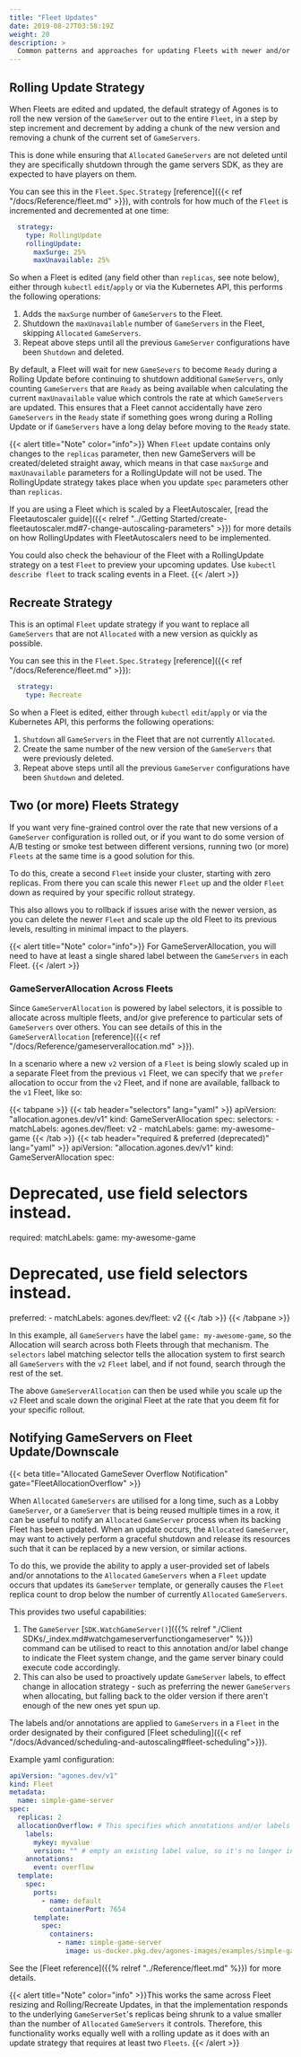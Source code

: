 ```yaml
---
title: "Fleet Updates"
date: 2019-08-27T03:58:19Z
weight: 20
description: >
  Common patterns and approaches for updating Fleets with newer and/or different versions of your `GameServer` configuration.
---
```


## Rolling Update Strategy

When Fleets are edited and updated, the default strategy of Agones is to roll the new version of the `GameServer`
out to the entire `Fleet`, in a step by step increment and decrement by adding a chunk of the new version and removing
a chunk of the current set of `GameServers`.

This is done while ensuring that `Allocated` `GameServers` are not deleted
until they are specifically shutdown through the game servers SDK, as they are expected to have players on them.

You can see this in the `Fleet.Spec.Strategy` [reference]({{< ref "/docs/Reference/fleet.md" >}}), with controls for how
much of the `Fleet` is  incremented and decremented at one time:

```yaml
  strategy:
    type: RollingUpdate
    rollingUpdate:
      maxSurge: 25%
      maxUnavailable: 25%
```

So when a Fleet is edited (any field other than `replicas`, see note below), either through `kubectl` `edit`/`apply` or via the Kubernetes API, this performs the following operations:

1. Adds the `maxSurge` number of `GameServers` to the Fleet.
1. Shutdown the `maxUnavailable` number of `GameServers` in the Fleet, skipping `Allocated` `GameServers`.
1. Repeat above steps until all the previous `GameServer` configurations have been `Shutdown` and deleted.

By default, a Fleet will wait for new `GameSevers` to become `Ready` during a Rolling Update before continuing to shutdown additional `GameServers`, only counting `GameServers` that are `Ready` as being available when calculating the current `maxUnavailable` value which controls the rate at which `GameServers` are updated.
This ensures that a Fleet cannot accidentally have zero `GameServers` in the `Ready` state if something goes wrong during a Rolling Update or if `GameServers` have a long delay before moving to the `Ready` state.

{{< alert title="Note" color="info">}}
When `Fleet` update contains only changes to the `replicas` parameter, then new GameServers will be created/deleted straight away,
which means in that case `maxSurge` and `maxUnavailable` parameters for a RollingUpdate will not be used.
The RollingUpdate strategy takes place when you update `spec` parameters other than `replicas`.

If you are using a Fleet which is scaled by a FleetAutoscaler, [read the Fleetautoscaler guide]({{< relref "../Getting Started/create-fleetautoscaler.md#7-change-autoscaling-parameters" >}}) for more details on how RollingUpdates with FleetAutoscalers need to be implemented.

You could also check the behaviour of the Fleet with a RollingUpdate strategy on a test `Fleet` to preview your upcoming updates.
Use `kubectl describe fleet` to track scaling events in a Fleet.
{{< /alert >}}

## Recreate Strategy

This is an optimal `Fleet` update strategy if you want to replace all `GameServers` that are not `Allocated`
with a new version as quickly as possible.

You can see this in the `Fleet.Spec.Strategy` [reference]({{< ref "/docs/Reference/fleet.md" >}}):

```yaml
  strategy:
    type: Recreate
```

So when a Fleet is edited, either through `kubectl` `edit`/`apply` or via the Kubernetes API, this performs the following operations:

1. `Shutdown` all `GameServers` in the Fleet that are not currently `Allocated`.
1. Create the same number of the new version of the `GameServers` that were previously deleted.
1. Repeat above steps until all the previous `GameServer` configurations have been `Shutdown` and deleted.

## Two (or more) Fleets Strategy

If you want very fine-grained control over the rate that new versions of a `GameServer` configuration is rolled out, or
if you want to do some version of A/B testing or smoke test between different versions, running two (or more) `Fleets` at the same time is a
good solution for this.

To do this, create a second `Fleet` inside your cluster, starting with zero replicas. From there you can scale this newer `Fleet`
up and the older `Fleet` down as required by your specific rollout strategy.

This also allows you to rollback if issues arise with the newer version, as you can delete the newer `Fleet`
and scale up the old Fleet to its previous levels, resulting in minimal impact to the players.

{{< alert title="Note" color="info">}}
For GameServerAllocation, you will need to have at least a single shared label between the `GameServers` in each
Fleet.
{{< /alert >}}

### GameServerAllocation Across Fleets

Since `GameServerAllocation` is powered by label selectors, it is possible to allocate across multiple fleets, and/or
give preference to particular sets of `GameServers` over others. You can see details of this in
the `GameServerAllocation` [reference]({{< ref "/docs/Reference/gameserverallocation.md" >}}).

In a scenario where a new `v2` version of a `Fleet` is being slowly scaled up in a separate Fleet from the previous `v1`
Fleet, we can specify that we `prefer` allocation to occur from the `v2` Fleet, and if none are available, fallback to
the `v1` Fleet, like so:


{{< tabpane >}}
  {{< tab header="selectors" lang="yaml" >}}
apiVersion: "allocation.agones.dev/v1"
kind: GameServerAllocation
spec:
  selectors:
    - matchLabels:
        agones.dev/fleet: v2
    - matchLabels:
        game: my-awesome-game
  {{< /tab >}}
  {{< tab header="required & preferred (deprecated)" lang="yaml" >}}
apiVersion: "allocation.agones.dev/v1"
kind: GameServerAllocation
spec:
  # Deprecated, use field selectors instead.
  required:
    matchLabels:
      game: my-awesome-game
  # Deprecated, use field selectors instead.
  preferred:
    - matchLabels:
        agones.dev/fleet: v2
  {{< /tab >}}
{{< /tabpane >}}

In this example, all `GameServers` have the label `game: my-awesome-game`, so the Allocation will search across both
Fleets through that mechanism. The `selectors` label matching selector tells the allocation system to first search
all `GameServers` with the `v2` `Fleet` label, and if not found, search through the rest of the set.

The above `GameServerAllocation` can then be used while you scale up the `v2` Fleet and scale down the original Fleet at
the rate that you deem fit for your specific rollout.

## Notifying GameServers on Fleet Update/Downscale


{{< beta title="Allocated GameSever Overflow Notification" gate="FleetAllocationOverflow" >}}

When `Allocated` `GameServers` are utilised for a long time, such as a Lobby `GameServer`,
or a `GameServer` that is being reused multiple times in a row, it can be useful
to notify an `Allocated` `GameServer` process when its backing Fleet has been updated.
When an update occurs, the `Allocated` `GameServer`, may want to actively perform a graceful shutdown and release its
resources such that it can be replaced by a new version, or similar actions.

To do this, we provide the ability to apply a user-provided set of labels and/or annotations to the `Allocated`
`GameServers` when a `Fleet` update occurs that updates its `GameServer` template, or generally
causes the `Fleet` replica count to drop below the number of currently `Allocated` `GameServers`.

This provides two useful capabilities:

1. The `GameServer` [`SDK.WatchGameServer()`]({{% relref "./Client SDKs/_index.md#watchgameserverfunctiongameserver" %}})
   command can be utilised to react to this annotation and/or label change to
   indicate the Fleet system change, and the game server binary could execute code accordingly.
2. This can also be used to proactively update `GameServer` labels, to effect change in allocation strategy - such as
   preferring the newer `GameServers` when allocating, but falling back to the older version if there aren't enough
   of the new ones yet spun up.

The labels and/or annotations are applied to `GameServers` in a `Fleet` in the order designated by their configured [Fleet scheduling]({{< ref "/docs/Advanced/scheduling-and-autoscaling#fleet-scheduling">}}).

Example yaml configuration:

```yaml
apiVersion: "agones.dev/v1"
kind: Fleet
metadata:
  name: simple-game-server
spec:
  replicas: 2
  allocationOverflow: # This specifies which annotations and/or labels are applied
    labels:
      mykey: myvalue
      version: "" # empty an existing label value, so it's no longer in the allocation selection
    annotations:
      event: overflow
  template:
    spec:
      ports:
        - name: default
          containerPort: 7654
      template:
        spec:
          containers:
            - name: simple-game-server
              image: us-docker.pkg.dev/agones-images/examples/simple-game-server:0.26
```

See the [Fleet reference]({{% relref "../Reference/fleet.md" %}}) for more details.


<!-- This is the only way I could get the alert to work in a feature code -->
{{< alert title="Note" color="info" >}}This works the same across Fleet resizing and Rolling/Recreate Updates, in that the implementation responds to the
underlying `GameServerSet`'s replicas being shrunk to a value smaller than the number of `Allocated`
`GameServers` it controls. Therefore, this functionality works equally well with a rolling update as it does with an
update strategy that requires at least two `Fleets`.
{{< /alert >}}
